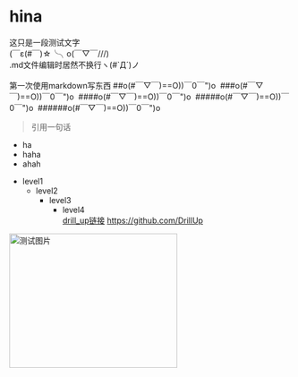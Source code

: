 # hina
这只是一段测试文字<br>(￣ε(#￣)☆╰╮o(￣▽￣///)<br>.md文件编辑时居然不换行ヽ(#`Д´)ノ<br><br>第一次使用markdown写东西
##o(#￣▽￣)==O))￣0￣")o 
###o(#￣▽￣)==O))￣0￣")o 
####o(#￣▽￣)==O))￣0￣")o 
#####o(#￣▽￣)==O))￣0￣")o 
######o(#￣▽￣)==O))￣0￣")o 
>引用一句话
* ha
* haha
* ahah
+ level1
  - level2
    - level3
      - level4<br>
[drill_up链接](https://github.com/DrillUp)
<https://github.com/DrillUp>
<img src="" width="300px" height="240px" alt="测试图片">

